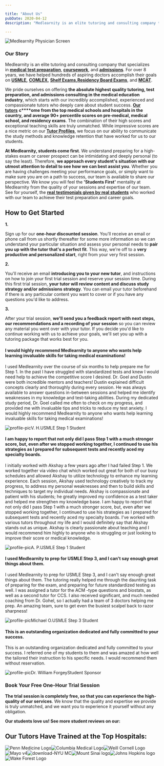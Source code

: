 ```yaml
---

title: "About Us"
pubDate: 2020-04-12
description: "Medlearnity is an elite tutoring and consulting company that specializes in , , and . For over 8 years, we have helped hundreds of aspiring doctors accompl"

---
```



![](//www.medlearnity.com//images/wp/2020/04/Medlearnity-Physician-Screen-scaled.jpg "Medlearnity Physician Screen")

### Our Story

Medlearnity is an elite tutoring and consulting company that specializes in [**medical** **test preparation**](https://www.medlearnity.com/tutoring/), [**coursework**](https://www.medlearnity.com/coursework/), and [**admissions**](https://www.medlearnity.com/admissions/). For over 8 years, we have helped hundreds of aspiring doctors accomplish their goals on [**USMLE**](https://www.medlearnity.com/usmle/)**,** [**COMLEX**](https://www.medlearnity.com/comlex/)**,** [**Shelf Exams,**](https://www.medlearnity.com/nbme-shelf-exams/)[**Residency Board Exams**](https://www.medlearnity.com/residency-board-exams/), and [**MCAT**](https://www.medlearnity.com/mcat/).

We pride ourselves on offering **the absolute highest quality tutoring, test preparation, and admissions consulting in the medical education industry**, which starts with our incredibly accomplished, experienced and compassionate tutors who deeply care about student success. [**Our tutors**](https://www.medlearnity.com/our-tutors/) **c****ome from the top medical schools and hospitals in the country, and average 90+ percentile scores on pre-medical, medical school, and residency exams**. The combination of their high scores and exceptional teaching skills are truly unmatched. While impressive scores are a nice metric on our [**Tutor Profiles**](https://www.medlearnity.com/our-tutors/), we focus on our ability to communicate the study methods and knowledge retention that have worked for us to our students.

**At Medlearnity, students come first**. We understand preparing for a high-stakes exam or career prospect can be intimidating and deeply personal (to say the least). Therefore, **we approach every student's situation with our utmost attention to detail to see how we can best assist you**. Whether you are having challenges meeting your performance goals, or simply want to make sure you are on a path to success, our team is available to share our perspective. We know you will feel the **'Students First'** mentality at Medlearnity from the quality of your sessions and expertise of our team. See for yourself, the [**real** **testimonials given by real students**](https://www.medlearnity.com/student-testimonials/) who worked with our team to achieve their test preparation and career goals.

## How to Get Started 

**1.**

Sign up for our **one-hour discounted session**. You'll receive an email or phone call from us shortly thereafter for some more information so we can understand your particular situation and assess your personal needs to **pair you up with the tutor that's a perfect fit**. This way, we're off to a **very productive and personalized start**, right from your very first session.

**2.**

You'll receive an email **introducing you to your new tutor**, and instructions on how to join your first trial session and reserve your session time. During this first trial session, **your tutor will review content and discuss study strategy and/or admissions strategy**. You can email your tutor beforehand if there is any particular content you want to cover or if you have any questions you'd like to address.

**3.**

After your trial session, **we'll send you a feedback report with next steps, our recommendations and a recording of your session** so you can review any material you went over with your tutor. If you decide you'd like to continue working with us to achieve your goals, we'll set you up with a tutoring package that works best for you.

#### I would highly recommend Medlearnity to anyone who wants help learning invaluable skills for taking medical examinations!

I used Medlearnity over the course of six months to help prepare me for Step 1. In the past I have struggled with standardized tests and knew I would need help to achieve the competitive score I desired. Dr. Goel and Dustin were both incredible mentors and teachers! Dustin explained difficult concepts clearly and thoroughly during every session. He was always available to answer questions in-between sessions and helped me identify weaknesses in my knowledge and test-taking abilities. During my dedicated study period, Dr. Goel called me often to check on my progress, and provided me with invaluable tips and tricks to reduce my test anxiety. I would highly recommend Medlearnity to anyone who wants help learning invaluable skills for taking medical examinations!

![profile-pic](https://www.medlearnity.com/wp-content/plugins/thrive-ovation/admin/img/tvo-no-photo.png)V. H.USMLE Step 1 Student

#### I am happy to report that not only did I pass Step 1 with a much stronger score, but, even after we stopped working together, I continued to use his strategies as I prepared for subsequent tests and recently aced my specialty boards.

I initially worked with Akshay a few years ago after I had failed Step 1. We worked together via video chat which worked out great for both of our busy schedules and allowed Akshay to utilize technology to enhance my learning experience. Each session, Akshay used technology creatively to track my progress, to address my personal weaknesses and then to build skills and techniques to target my individual needs. Akshay is compassionate and patient with his students; he greatly improved my confidence as a test taker and helped me strengthen my knowledge base. I am happy to report that not only did I pass Step 1 with a much stronger score, but, even after we stopped working together, I continued to use his strategies as I prepared for subsequent tests and recently aced my specialty boards. I've worked with various tutors throughout my life and I would definitely say that Akshay stands out as unique. Akshay is clearly passionate about teaching and I would recommend him highly to anyone who is struggling or just looking to improve their score or medical knowledge.

![profile-pic](https://www.medlearnity.com/wp-content/plugins/thrive-ovation/admin/img/tvo-no-photo.png)A. P.USMLE Step 1 Student

#### I used Medlearnity to prep for USMLE Step 3, and I can't say enough great things about them.

I used Medlearnity to prep for USMLE Step 3, and I can't say enough great things about them. The tutoring really helped me through the daunting task of preparing for the exam, and preparing for future standardized testing as well. I was assigned a tutor for the ACM -type questions and biostats, as well as a second tutor for CCS. I also received significant, and much needed coaching from Dr. Gohel, so I actually had a team of 3 doctors helping me prep. An amazing team, sure to get even the busiest scalpel back to razor sharpness!

![profile-pic](https://www.medlearnity.com/wp-content/plugins/thrive-ovation/admin/img/tvo-no-photo.png)Michael O.USMLE Step 3 Student

#### This is an outstanding organization dedicated and fully committed to your success.

This is an outstanding organization dedicated and fully committed to your success. I referred one of my students to them and was amazed at how well the tailored their instruction to his specific needs. I would recommend them without reservation.

![profile-pic](https://i2xfwztd2ksbegse.public.blob.vercel-storage.com/wp/2020/04/13584804_10153790018961089_8753852675565858554_o.jpg)Dr. William ForgeyStudent Sponsor

### **Book Your Free One-Hour Trial Session**

**The trial session is completely free, so that you can experience the high-quality of our services**. We know that the quality and expertise we provide is truly unmatched, and we want you to experience it yourself without any obligation.

**Our students love us! See more student reviews on our:**

## **Our Tutors Have Trained at the Top Hospitals:**

![](//www.medlearnity.com//images/wp/2020/04/Penn-Medicine-Logo.png "Penn Medicine Logo")![](//www.medlearnity.com//images/wp/2020/04/Columbia-Medical-Logo-e1591252543618.png "Columbia Medical Logo")![](https://i2xfwztd2ksbegse.public.blob.vercel-storage.com/wp/2020/04/Weill-Cornell-Logo.png "Weill Cornell Logo")![](//www.medlearnity.com//images/wp/2020/04/Mayo-v4.png "Mayo v4")![](//www.medlearnity.com//images/wp/2020/04/download-NYU-MC.jpg "download-NYU MC")![](//www.medlearnity.com//images/wp/2020/04/Mount-Sinai-logo.png "Mount Sinai logo")![](//www.medlearnity.com//images/wp/2020/04/Johns-Hopkins-logo.png "Johns Hopkins logo")![](//www.medlearnity.com//images/wp/2020/04/Wake-Forest-Logo.png "Wake Forest Logo")
